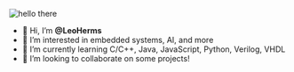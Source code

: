 ![hello there](https://github.com/LeoHerms/LeoHerms/assets/114712210/19e0e7cb-22be-468f-b099-abbfe134ea9b)

- 👋 Hi, I’m **@LeoHerms**
- 👀 I’m interested in embedded systems, AI, and more
- 🌱 I’m currently learning C/C++, Java, JavaScript, Python, Verilog, VHDL
- 💞️ I’m looking to collaborate on some projects!

<!---
LeoHerms/LeoHerms is a ✨ special ✨ repository because its `README.md` (this file) appears on your GitHub profile.
You can click the Preview link to take a look at your changes.
--->
